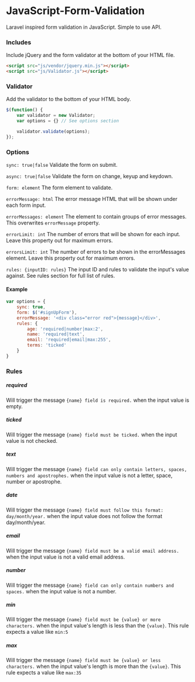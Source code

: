 # JavaScript-Form-Validation
Laravel inspired form validation in JavaScript. Simple to use API.

### Includes

Include jQuery and the form validator at the bottom of your HTML file.

```html
<script src="js/vendor/jquery.min.js"></script>
<script src="js/Validator.js"></script>
```

### Validator

Add the validator to the bottom of your HTML body.

```js
$(function() {
    var validator = new Validator;
    var options = {} // See options section

    validator.validate(options);
});
```

### Options

`sync: true|false` Validate the form on submit.

`async: true|false` Validate the form on change, keyup and keydown.

`form: element` The form element to validate.

`errorMessage: html` The error message HTML that will be shown under each form input.

`errorMessages: element` The element to contain groups of error messages. This overwrites `errorMessage` property.

`errorLimit: int` The number of errors that will be shown for each input. Leave this property out for maximum errors.

`errorsLimit: int` The number of errors to be shown in the errorMessages element. Leave this property out for maximum errors.

`rules: {inputID: rules}` The input ID and rules to validate the input's value against. See rules section for full list of rules.

#### Example

```js
var options = {
    sync: true,
    form: $('#signUpForm'),
    errorMessage: '<div class="error red">{message}</div>',
    rules: {
        age: 'required|number|max:2',
        name: 'required|text',
        email: 'required|email|max:255',
        terms: 'ticked'
    }
}
```

### Rules

##### required
Will trigger the message `{name} field is required.` when the input value is empty.

##### ticked
Will trigger the message `{name} field must be ticked.` when the input value is not checked.

##### text
Will trigger the message `{name} field can only contain letters, spaces, numbers and apostrophes.` when the input value is not a letter, space, number or apostrophe.

##### date
Will trigger the message `{name} field must follow this format: day/month/year.` when the input value does not follow the format day/month/year.

##### email
Will trigger the message `{name} field must be a valid email address.` when the input value is not a valid email address.

##### number
Will trigger the message `{name} field can only contain numbers and spaces.` when the input value is not a number.

##### min
Will trigger the message `{name} field must be {value} or more characters.` when the input value's length is less than the `{value}`. This rule expects a value like `min:5`

##### max
Will trigger the message `{name} field must be {value} or less characters.` when the input value's length is more than the `{value}`. This rule expects a value like `max:35`